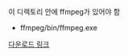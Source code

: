 이 디렉토리 안에 ffmpeg가 있어야 함
 - ffmpeg/bin/ffmpeg.exe

[다운로드 링크](https://github.com/BtbN/FFmpeg-Builds/releases/download/latest/ffmpeg-n7.1-latest-win64-gpl-7.1.zip)